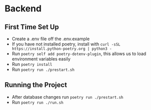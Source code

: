 # Backend

## First Time Set Up
- Create a .env file off the .env.example
- If you have not installed poetry, install with `curl -sSL https://install.python-poetry.org | python3 -`
- Run `poetry self add poetry-dotenv-plugin`, this allows us to load environment variables easily
- Run `poetry install`
- Run `poetry run ./prestart.sh`

## Running the Project
- After database changes run `poetry run ./prestart.sh`
- Run `poetry run ./run.sh`
